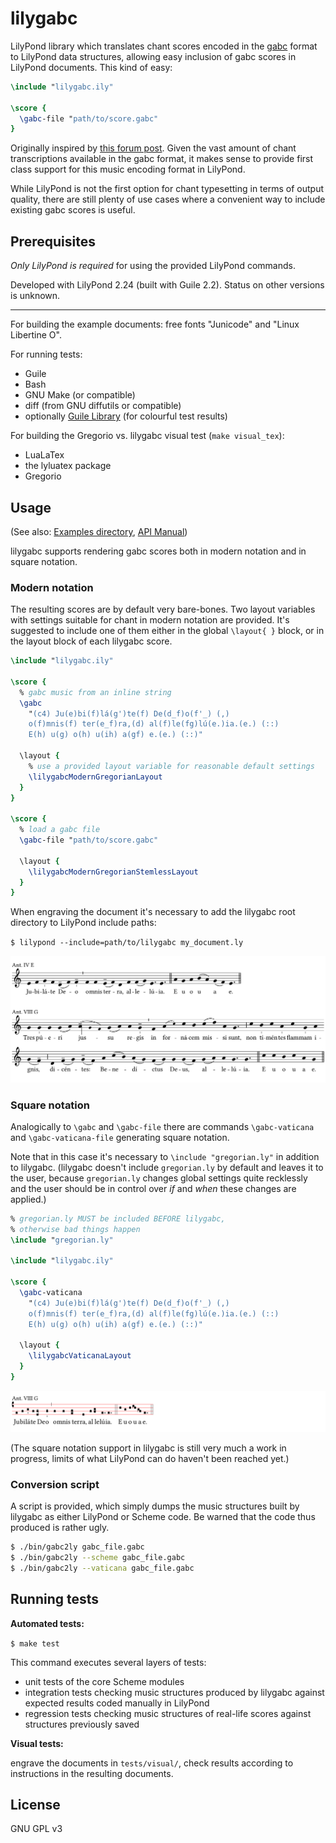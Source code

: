 # lilygabc

LilyPond library which translates chant scores encoded in the
[gabc][gabc] format to LilyPond data structures,
allowing easy inclusion of gabc scores in LilyPond documents.
This kind of easy:

```lilypond
\include "lilygabc.ily"

\score {
  \gabc-file "path/to/score.gabc"
}
```

Originally inspired by [this forum post](https://forum.musicasacra.com/forum/discussion/comment/256478#Comment_256478).
Given the vast amount of chant transcriptions available
in the gabc format, it makes sense to provide first class support
for this music encoding format in LilyPond.

While LilyPond is not the first option for chant typesetting
in terms of output quality, there are still plenty of use cases
where a convenient way to include existing gabc scores
is useful.

## Prerequisites

*Only LilyPond is required* for using the provided LilyPond commands.

Developed with
LilyPond 2.24 (built with Guile 2.2).
Status on other versions is unknown.

---

For building the example documents:
free fonts "Junicode" and "Linux Libertine O".

For running tests:

- Guile
- Bash
- GNU Make (or compatible)
- diff (from GNU diffutils or compatible)
- optionally [Guile Library](https://www.nongnu.org/guile-lib/doc/) (for colourful test results)

For building the Gregorio vs. lilygabc visual test (`make visual_tex`):

- LuaLaTex
- the lyluatex package
- Gregorio

## Usage

(See also:
[Examples directory](/examples),
[API Manual](/doc/manual.md))

lilygabc supports rendering gabc scores both in modern notation
and in square notation.

### Modern notation

The resulting scores are by default very bare-bones.
Two layout variables with settings suitable for chant in modern
notation are provided.
It's suggested to include one of them either in the global
`\layout{ }` block, or in the layout block of each lilygabc score.

```lilypond
\include "lilygabc.ily"

\score {
  % gabc music from an inline string
  \gabc
    "(c4) Ju(e)bi(f)lá(g')te(f) De(d_f)o(f'_) (,)
    o(f)mnis(f) ter(e_f)ra,(d) al(f)le(fg)lú(e.)ia.(e.) (::)
    E(h) u(g) o(h) u(ih) a(gf) e.(e.) (::)"

  \layout {
    % use a provided layout variable for reasonable default settings
    \lilygabcModernGregorianLayout
  }
}

\score {
  % load a gabc file
  \gabc-file "path/to/score.gabc"

  \layout {
    \lilygabcModernGregorianStemlessLayout
  }
}
```

When engraving the document
it's necessary to add the lilygabc root directory to LilyPond
include paths:

`$ lilypond --include=path/to/lilygabc my_document.ly`

[![Example output: modern notation](/doc/example.png)](/doc/example.ly)

### Square notation

Analogically to `\gabc` and `\gabc-file`
there are commands `\gabc-vaticana` and `\gabc-vaticana-file`
generating square notation.

Note that in this case it's necessary to `\include "gregorian.ly"`
in addition to lilygabc.
(lilygabc doesn't include `gregorian.ly` by default
and leaves it to the user, because `gregorian.ly` changes
global settings quite recklessly and the user should be in
control over *if* and *when* these changes are applied.)

```lilypond
% gregorian.ly MUST be included BEFORE lilygabc,
% otherwise bad things happen
\include "gregorian.ly"

\include "lilygabc.ily"

\score {
  \gabc-vaticana
    "(c4) Ju(e)bi(f)lá(g')te(f) De(d_f)o(f'_) (,)
    o(f)mnis(f) ter(e_f)ra,(d) al(f)le(fg)lú(e.)ia.(e.) (::)
    E(h) u(g) o(h) u(ih) a(gf) e.(e.) (::)"

  \layout {
    \lilygabcVaticanaLayout
  }
}
```

[![Example output: square notation](/doc/vaticana-example.png)](/doc/vaticana-example.ly)

(The square notation support in lilygabc is still very much a work
in progress, limits of what LilyPond can do haven't been reached yet.)

### Conversion script

A script is provided, which simply dumps the music structures
built by lilygabc as either LilyPond or Scheme code.
Be warned that the code thus produced is rather ugly.

```sh
$ ./bin/gabc2ly gabc_file.gabc
$ ./bin/gabc2ly --scheme gabc_file.gabc
$ ./bin/gabc2ly --vaticana gabc_file.gabc
```

## Running tests

**Automated tests:**

`$ make test`

This command executes several layers of tests:

- unit tests of the core Scheme modules
- integration tests checking music structures produced by lilygabc
  against expected results coded manually in LilyPond
- regression tests checking music structures of real-life scores
  against structures previously saved

**Visual tests:**

engrave the documents in `tests/visual/`,
check results according to instructions in the resulting documents.

## License

GNU GPL v3

[gabc]: http://gregorio-project.github.io/gabc/index.html
